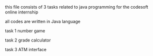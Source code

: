 this file consists of 3 tasks related to java programming for the codesoft online internship

all codes are written in Java language 

task 1
number game

task 2 
grade calculator 

task 3 
ATM interface
